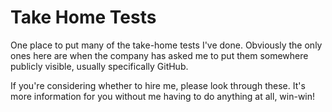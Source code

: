 # Take Home Tests

One place to put many of the take-home tests I've done. Obviously the only ones here are when the company has asked me to put them somewhere publicly visible, usually specifically GitHub.

If you're considering whether to hire me, please look through these. It's more information for you without me having to do anything at all, win-win!
